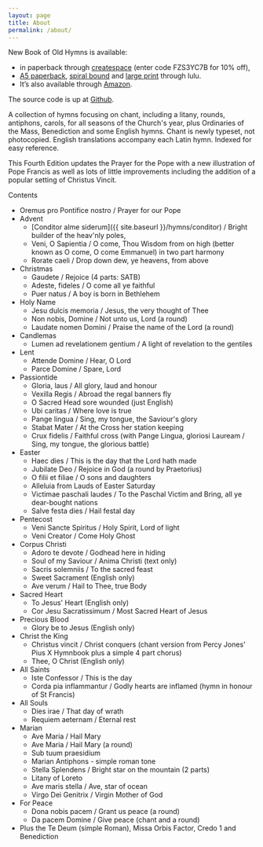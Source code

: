 ```yaml
---
layout: page
title: About
permalink: /about/
---
```


New Book of Old Hymns is available:

* in paperback through [createspace](https://www.createspace.com/4919900) (enter code FZS3YC7B for 10% off), 
* [A5 paperback](http://www.lulu.com/shop/veronica-brandt/a-new-book-of-old-hymns/paperback/product-22569619.html), [spiral bound](http://www.lulu.com/shop/veronica-brandt/a-new-book-of-old-hymns-spiral-bound/paperback/product-22569618.html) and [large print](http://www.lulu.com/shop/veronica-brandt/a-new-book-of-old-hymns-large-print/paperback/product-22569622.html) through lulu.  
* It’s also available through [Amazon](https://www.amazon.com/New-Book-Old-Hymns/dp/1502395509).  

The source code is up at [Github](http://github.com/veromary/newbookoldhymns).

A collection of hymns focusing on chant, including a litany, rounds, antiphons, carols, for all seasons of the Church's year, plus Ordinaries of the Mass, Benediction and some English hymns. Chant is newly typeset, not photocopied. English translations accompany each Latin hymn. Indexed for easy reference.

This Fourth Edition updates the Prayer for the Pope with a new illustration of Pope Francis as well as lots of little improvements including the addition of a popular setting of Christus Vincit.

Contents

* Oremus pro Pontifice nostro / Prayer for our Pope
* Advent
   * [Conditor alme siderum]({{ site.baseurl }}/hymns/conditor) / Bright builder of the heav'nly poles,
   * Veni, O Sapientia / O come, Thou Wisdom from on high (better known as O come, O come Emmanuel) in two part harmony
   * Rorate caeli / Drop down dew, ye heavens, from above 
* Christmas
   * Gaudete / Rejoice (4 parts: SATB)
   * Adeste, fideles / O come all ye faithful
   * Puer natus / A boy is born in Bethlehem
* Holy Name
   * Jesu dulcis memoria / Jesus, the very thought of Thee
   * Non nobis, Domine / Not unto us, Lord (a round)
   * Laudate nomen Domini / Praise the name of the Lord (a round)
* Candlemas
   * Lumen ad revelationem gentium / A light of revelation to the gentiles
* Lent
   * Attende Domine / Hear, O Lord
   * Parce Domine / Spare, Lord
* Passiontide
   * Gloria, laus / All glory, laud and honour
   * Vexilla Regis / Abroad the regal banners fly
   * O Sacred Head sore wounded (just English)
   * Ubi caritas / Where love is true
   * Pange lingua / Sing, my tongue, the Saviour's glory
   * Stabat Mater / At the Cross her station keeping
   * Crux fidelis / Faithful cross (with Pange Lingua, gloriosi Lauream / Sing, my tongue, the glorious battle)
* Easter
   * Haec dies / This is the day that the Lord hath made
   * Jubilate Deo / Rejoice in God (a round by Praetorius)
   * O filii et filiae / O sons and daughters
   * Alleluia from Lauds of Easter Saturday
   * Victimae paschali laudes / To the Paschal Victim and Bring, all ye dear-bought nations
   * Salve festa dies / Hail festal day
* Pentecost
   * Veni Sancte Spiritus / Holy Spirit, Lord of light
   * Veni Creator / Come Holy Ghost
* Corpus Christi
   * Adoro te devote / Godhead here in hiding
   * Soul of my Saviour / Anima Christi (text only)
   * Sacris solemniis / To the sacred feast
   * Sweet Sacrament (English only)
   * Ave verum / Hail to Thee, true Body 
* Sacred Heart
   * To Jesus' Heart (English only)
   * Cor Jesu Sacratissimum / Most Sacred Heart of Jesus
* Precious Blood
   * Glory be to Jesus (English only)
* Christ the King
   * Christus vincit / Christ conquers (chant version from Percy Jones' Pius X Hymnbook plus a simple 4 part chorus)
   * Thee, O Christ (English only) 
* All Saints
   * Iste Confessor / This is the day
   * Corda pia inflammantur / Godly hearts are inflamed (hymn in honour of St Francis) 
* All Souls
   * Dies irae / That day of wrath
   * Requiem aeternam / Eternal rest 
* Marian
   * Ave Maria / Hail Mary
   * Ave Maria / Hail Mary (a round)
   * Sub tuum praesidium
   * Marian Antiphons - simple roman tone
   * Stella Splendens / Bright star on the mountain (2 parts)
   * Litany of Loreto
   * Ave maris stella / Ave, star of ocean
   * Virgo Dei Genitrix / Virgin Mother of God 
* For Peace
   * Dona nobis pacem / Grant us peace (a round)
   * Da pacem Domine / Give peace (chant and a round)
* Plus the Te Deum (simple Roman), Missa Orbis Factor, Credo 1 and Benediction


